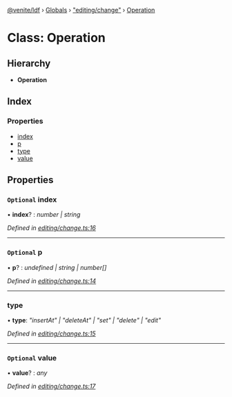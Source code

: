 [@venite/ldf](../README.md) › [Globals](../globals.md) › ["editing/change"](../modules/_editing_change_.md) › [Operation](_editing_change_.operation.md)

# Class: Operation

## Hierarchy

* **Operation**

## Index

### Properties

* [index](_editing_change_.operation.md#optional-index)
* [p](_editing_change_.operation.md#optional-p)
* [type](_editing_change_.operation.md#type)
* [value](_editing_change_.operation.md#optional-value)

## Properties

### `Optional` index

• **index**? : *number | string*

*Defined in [editing/change.ts:16](https://github.com/gbj/venite/blob/2028f78/ldf/src/editing/change.ts#L16)*

___

### `Optional` p

• **p**? : *undefined | string | number[]*

*Defined in [editing/change.ts:14](https://github.com/gbj/venite/blob/2028f78/ldf/src/editing/change.ts#L14)*

___

###  type

• **type**: *"insertAt" | "deleteAt" | "set" | "delete" | "edit"*

*Defined in [editing/change.ts:15](https://github.com/gbj/venite/blob/2028f78/ldf/src/editing/change.ts#L15)*

___

### `Optional` value

• **value**? : *any*

*Defined in [editing/change.ts:17](https://github.com/gbj/venite/blob/2028f78/ldf/src/editing/change.ts#L17)*
